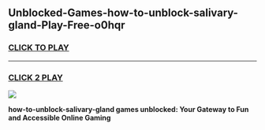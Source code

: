 
## Unblocked-Games-how-to-unblock-salivary-gland-Play-Free-o0hqr
<h3>
<a href="https://premium76.site?title=how-to-unblock-salivary-gland&ref=18A1">CLICK TO PLAY</a></h3>
<hr>

<h3>
<a href="https://premium76.site?title=how-to-unblock-salivary-gland&ref=18A1">CLICK 2 PLAY</a>
  
</h3>

<a href="https://premium76.site?title=how-to-unblock-salivary-gland&ref=18A1"><img src="https://clearcache.store/games.png"></a>


**how-to-unblock-salivary-gland games unblocked: Your Gateway to Fun and Accessible Online Gaming**
